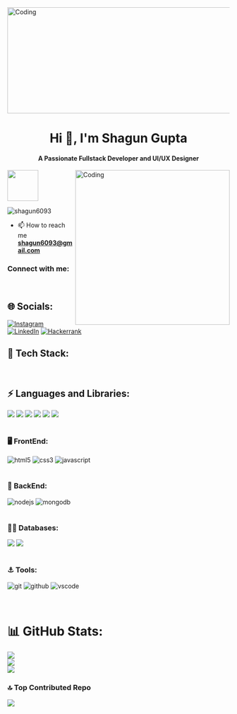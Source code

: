 <img align="center" alt="Coding" width ="1040" height ="240" src="https://user-images.githubusercontent.com/36594527/117921831-c3d32c80-b334-11eb-8bab-a423ac34272a.png">



<h1 align="center">Hi 👋, I'm Shagun Gupta</h1>
<h4 align="center">A Passionate Fullstack Developer and UI/UX Designer</h4>
 <img align="center" height="70"  src="https://readme-typing-svg.herokuapp.com/?lines=SHAGUN+GUPTA...;FULL+STACK+WEB+DEVELOPER;MERN+STACK+DEVELOPER;WEB+DEVELOPER;&color=cyan&center=true" />
</div>

<img align="right" alt="Coding" width ="350" src="https://cdn.dribbble.com/users/1059583/screenshots/4171367/coding-freak.gif">

<p align="left"> <img src="https://komarev.com/ghpvc/?username=shagun6093&label=Profile%20views&color=0e75b6&style=flat" alt="shagun6093" /> </p>

- 📫 How to reach me **shagun6093@gmail.com**
<h3 align="left">Connect with me:</h3>
</br>

## 🌐 Socials:
[![Instagram](https://img.shields.io/badge/Instagram-%23E4405F.svg?logo=Instagram&logoColor=white&style=for-the-badge)](https://instagram.com/shagungupta2704) [![LinkedIn](https://img.shields.io/badge/LinkedIn-%230077B5.svg?logo=linkedin&logoColor=white&style=for-the-badge)](https://linkedin.com/in/gupta-shagun-) [![Hackerrank](https://img.shields.io/badge/Hackerrank-%231DA1F2.svg?logo=Hackerrank&logoColor=white&style=for-the-badge)](https://www.hackerrank.com/shagun6093)

<h2 align="left"> 📌 Tech Stack:</h2>
</br>
<div display="flex">
<h2 align="left"> ⚡ Languages and Libraries:</h2>
<img src = "https://img.shields.io/badge/c-%2300599C.svg?style=for-the-badge&logo=c&logoColor=white">
<img src = "https://img.shields.io/badge/c++-%2300599C.svg?style=for-the-badge&logo=c%2B%2B&logoColor=white">
<img src = "https://img.shields.io/badge/java-%23ED8B00.svg?style=for-the-badge&logo=java&logoColor=white">
<img src = "https://img.shields.io/badge/python-3670A0?style=for-the-badge&logo=python&logoColor=ffdd54">
<img src = "https://img.shields.io/badge/numpy-%23013243.svg?style=for-the-badge&logo=numpy&logoColor=white">
<img src = "https://img.shields.io/badge/pandas-%23150458.svg?style=for-the-badge&logo=pandas&logoColor=white">
</div>
<br>
<div display="flex">
  <h3> 🖥️ FrontEnd: </h3>    
 <img src="https://img.shields.io/badge/html5-%23E34F26.svg?style=for-the-badge&logo=html5&logoColor=white" align="center" alt="html5">
 <img src = "https://img.shields.io/badge/css3-%231572B6.svg?style=for-the-badge&logo=css3&logoColor=white" align="center" alt="css3">
 <img src ="https://img.shields.io/badge/javascript-%23323330.svg?style=for-the-badge&logo=javascript&logoColor=%23F7DF1E" align="center" alt="javascript">
</div>
</br>
 <div ><h3> 👾 BackEnd: </h3> 
   <img src="https://img.shields.io/badge/Node.js-339933?style=for-the-badge&logo=nodedotjs&logoColor=white" align="center" alt="nodejs" />
     <img src="https://img.shields.io/badge/Mongoose-4EA94B?style=for-the-badge&logo=mongoose&logoColor=white&color=red" align="center" alt="mongodb"/>
  
 </div>
</br>
<div ><h3> 👨‍💻 Databases: </h3> 
   <img src="https://img.shields.io/badge/MongoDB-%234ea94b.svg?style=for-the-badge&logo=mongodb&logoColor=white" />
   <img src="https://img.shields.io/badge/mysql-%2300f.svg?style=for-the-badge&logo=mysql&logoColor=white">
 </div>
 </br>
   <div ><h3> ⚓️ Tools: </h3> 
   <img src="https://img.shields.io/badge/git-%23000000.svg?style=for-the-badge&logo=git&logoColor=#00C7B7&color=red" align="center" alt="git"/>
   <img src="https://img.shields.io/badge/GitHub-100000?style=for-the-badge&logo=github&logoColor=white" align="center" alt="github"/>
  
  <img src="https://img.shields.io/badge/Visual%20Studio-%231572B6.svg?style=for-the-badge&logo=visual-studio&logoColor=white"  align="center" alt="vscode"/>
 </div>
 </br>
 </br>



# 📊 GitHub Stats:
![](https://github-readme-stats.vercel.app/api?username=shagun6093&theme=shades-of-purple&hide_border=false&include_all_commits=false&count_private=false)<br/>
![](https://github-readme-streak-stats.herokuapp.com/?user=shagun6093&theme=shades-of-purple&hide_border=false)<br/>
![](https://github-readme-stats.vercel.app/api/top-langs/?username=shagun6093&theme=shades-of-purple&hide_border=false&include_all_commits=false&count_private=false&layout=compact)

### 🔝 Top Contributed Repo
![](https://github-contributor-stats.vercel.app/api?username=shagun6093&limit=5&theme=dark&combine_all_yearly_contributions=true)

